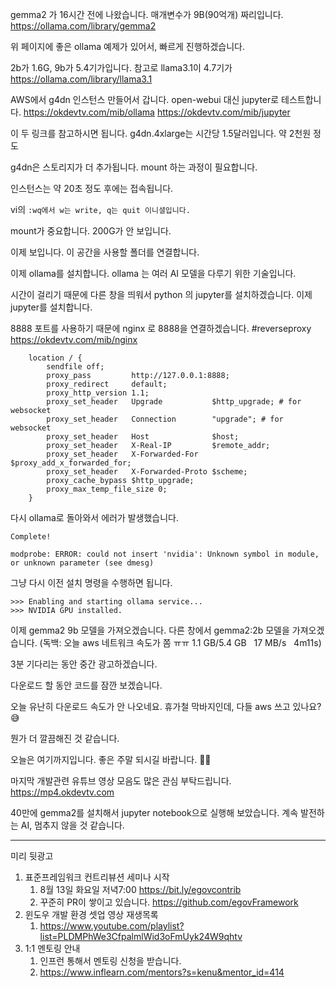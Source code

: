 gemma2 가 16시간 전에 나왔습니다. 매개변수가 9B(90억개) 짜리입니다.
https://ollama.com/library/gemma2

위 페이지에 좋은 ollama 예제가 있어서, 빠르게 진행하겠습니다.

2b가 1.6G, 9b가 5.4기가입니다.
참고로 llama3.1이 4.7기가
https://ollama.com/library/llama3.1

AWS에서 g4dn 인스턴스 만들어서 갑니다.
open-webui 대신 jupyter로 테스트합니다.
https://okdevtv.com/mib/ollama
https://okdevtv.com/mib/jupyter

이 두 링크를 참고하시면 됩니다.
g4dn.4xlarge는 시간당 1.5달러입니다. 약 2천원 정도

g4dn은 스토리지가 더 추가됩니다. mount 하는 과정이 필요합니다.

인스턴스는 약 20초 정도 후에는 접속됩니다.

vi의 `:wq에서 w는 write, q는 quit 이니셜입니다.`

mount가 중요합니다.
200G가 안 보입니다.

이제 보입니다.
이 공간을 사용할 폴더를 연결합니다.

이제 ollama를 설치합니다.
ollama 는 여러 AI 모델을 다루기 위한 기술입니다.

시간이 걸리기 때문에 다른 창을 띄워서 python 의 jupyter를 설치하겠습니다.
이제 jupyter를 설치합니다.

8888 포트를 사용하기 때문에
nginx 로 8888을 연결하겠습니다. #reverseproxy 
https://okdevtv.com/mib/nginx

```
    location / {
        sendfile off;
        proxy_pass         http://127.0.0.1:8888;
        proxy_redirect     default;
        proxy_http_version 1.1;
        proxy_set_header   Upgrade           $http_upgrade; # for websocket
        proxy_set_header   Connection        "upgrade"; # for websocket
        proxy_set_header   Host              $host;
        proxy_set_header   X-Real-IP         $remote_addr;
        proxy_set_header   X-Forwarded-For   $proxy_add_x_forwarded_for;
        proxy_set_header   X-Forwarded-Proto $scheme;
        proxy_cache_bypass $http_upgrade;
        proxy_max_temp_file_size 0;
    }
```

다시 ollama로 돌아와서 에러가 발생했습니다.
```
Complete!

modprobe: ERROR: could not insert 'nvidia': Unknown symbol in module, or unknown parameter (see dmesg)
```

그냥 다시 이전 설치 명령을 수행하면 됩니다.
```
>>> Enabling and starting ollama service...
>>> NVIDIA GPU installed.
```

이제 gemma2 9b 모델을 가져오겠습니다.
다른 창에서 gemma2:2b 모델을 가져오겠습니다. 
(독백: 오늘 aws 네트워크 속도가 쫌 ㅠㅠ 1.1 GB/5.4 GB   17 MB/s   4m11s)

3분 기다리는 동안 중간 광고하겠습니다.

다운로드 할 동안 코드를 잠깐 보겠습니다.

오늘 유난히 다운로드 속도가 안 나오네요. 휴가철 막바지인데, 다들 aws 쓰고 있나요? 😅

뭔가 더 깔끔해진 것 같습니다.

오늘은 여기까지입니다. 좋은 주말 되시길 바랍니다.
🙇‍♂️

마지막 개발관련 유튜브 영상 모음도 많은 관심 부탁드립니다.
https://mp4.okdevtv.com


40만에 gemma2를 설치해서 jupyter notebook으로 실행해 보았습니다.
계속 발전하는 AI, 멈추지 않을 것 같습니다.


---
미리 뒷광고
1. 표준프레임워크 컨트리뷰션 세미나 시작
	1. 8월 13일 화요일 저녁7:00 https://bit.ly/egovcontrib
	2. 꾸준히 PR이 쌓이고 있습니다. https://github.com/egovFramework
2. 윈도우 개발 환경 셋업 영상 재생목록
	1. https://www.youtube.com/playlist?list=PLDMPhWe3CfpalmlWid3oFmUyk24W9qhtv
3. 1:1 멘토링 안내
	1. 인프런 통해서 멘토링 신청을 받습니다.
	2. https://www.inflearn.com/mentors?s=kenu&mentor_id=414
